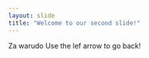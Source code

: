 ```yaml
---
layout: slide
title: "Welcome to our second slide!"
---
```

Za warudo
Use the lef arrow to go back!
